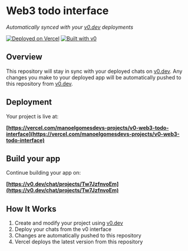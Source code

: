 # Web3 todo interface

*Automatically synced with your [v0.dev](https://v0.dev) deployments*

[![Deployed on Vercel](https://img.shields.io/badge/Deployed%20on-Vercel-black?style=for-the-badge&logo=vercel)](https://vercel.com/manoelgomesdevs-projects/v0-web3-todo-interface)
[![Built with v0](https://img.shields.io/badge/Built%20with-v0.dev-black?style=for-the-badge)](https://v0.dev/chat/projects/Tw7JzfnvoEm)

## Overview

This repository will stay in sync with your deployed chats on [v0.dev](https://v0.dev).
Any changes you make to your deployed app will be automatically pushed to this repository from [v0.dev](https://v0.dev).

## Deployment

Your project is live at:

**[https://vercel.com/manoelgomesdevs-projects/v0-web3-todo-interface](https://vercel.com/manoelgomesdevs-projects/v0-web3-todo-interface)**

## Build your app

Continue building your app on:

**[https://v0.dev/chat/projects/Tw7JzfnvoEm](https://v0.dev/chat/projects/Tw7JzfnvoEm)**

## How It Works

1. Create and modify your project using [v0.dev](https://v0.dev)
2. Deploy your chats from the v0 interface
3. Changes are automatically pushed to this repository
4. Vercel deploys the latest version from this repository